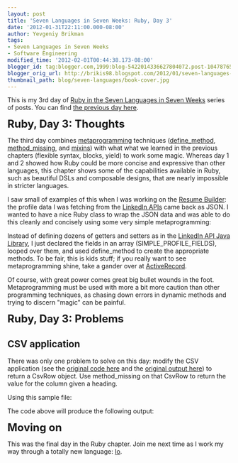```yaml
---
layout: post
title: 'Seven Languages in Seven Weeks: Ruby, Day 3'
date: '2012-01-31T22:11:00.000-08:00'
author: Yevgeniy Brikman
tags:
- Seven Languages in Seven Weeks
- Software Engineering
modified_time: '2012-02-01T00:44:38.173-08:00'
blogger_id: tag:blogger.com,1999:blog-5422014336627804072.post-1047876557696501596
blogger_orig_url: http://brikis98.blogspot.com/2012/01/seven-languages-in-seven-weeks-ruby-day_31.html
thumbnail_path: blog/seven-languages/book-cover.jpg
---
```


This is my 3rd day of [Ruby in the Seven Languages in Seven 
Weeks](http://brikis98.blogspot.com/search/label/Seven%20Languages%20in%20Seven%20Weeks) 
series of posts. You can find [the previous day 
here](http://brikis98.blogspot.com/2012/01/seven-languages-in-seven-weeks-ruby-day_29.html). 

<span style="font-size: x-large;">**Ruby, Day 3: Thoughts** 

The third day combines 
[metaprogramming](http://en.wikipedia.org/wiki/Metaprogramming) techniques 
([define_method](http://www.raulparolari.com/Ruby2/define_method), 
[method_missing](http://technicalpickles.com/posts/using-method_missing-and-respond_to-to-create-dynamic-methods/), 
and [mixins](http://ruby-doc.org/docs/ProgrammingRuby/html/tut_modules.html)) 
with what what we learned in the previous chapters (flexible syntax, blocks, 
yield) to work some magic. Whereas day 1 and 2 showed how Ruby could be more 
concise and expressive than other languages, this chapter shows some of the 
capabilities available in Ruby, such as beautiful DSLs and composable designs, 
that are nearly impossible in stricter languages. 

I saw small of examples of this when I was working on the [Resume 
Builder](http://resume.linkedinlabs.com/): the profile data I was fetching 
from the [LinkedIn APIs](http://developer.linkedin.com/) came back as JSON. I 
wanted to have a nice Ruby class to wrap the JSON data and was able to do this 
cleanly and concisely using some very simple metaprogramming: 


<script 
src="https://gist.github.com/1715263.js?file=LinkedInProfile.rb"></script> 
Instead of defining dozens of getters and setters as in the [LinkedIn API Java 
Library](http://code.google.com/p/linkedin-j/source/browse/trunk/linkedin-j/core/src/main/java/com/google/code/linkedinapi/schema/impl/PersonImpl.java), 
I just declared the fields in an array (SIMPLE_PROFILE_FIELDS), looped over 
them, and used define_method to create the appropriate methods. To be fair, 
this is kids stuff; if you really want to see metaprogramming shine, take a 
gander over at 
[ActiveRecord](http://guides.rubyonrails.org/active_record_querying.html). 

Of course, with great power comes great big bullet wounds in the foot. 
Metaprogramming must be used with more a bit more caution than other 
programming techniques, as chasing down errors in dynamic methods and trying 
to discern "magic" can be painful. 

<span style="font-size: x-large;">**Ruby, Day 3: Problems** 
<b> 
</b> 
## CSV application 

There was only one problem to solve on this day: modify the CSV application 
(see the [original code 
here](https://gist.github.com/1715263#file_csv_original.rb) and the [original 
output here](https://gist.github.com/1715263#file_csv_original_output.txt)) to 
return a CsvRow object. Use method_missing on that CsvRow to return the value 
for the column given a heading. 


<script src="https://gist.github.com/1715263.js?file=csv_new.rb"></script> 
Using this sample file: 

<script src="https://gist.github.com/1715263.js?file=rubycsv.csv"></script> 
The code above will produce the following output: 

<script 
src="https://gist.github.com/1715263.js?file=csv_new_output.txt"></script> 
<span style="font-size: x-large;">**Moving on** 

This was the final day in the Ruby chapter. Join me next time as I work my way 
through a totally new language: [Io](http://iolanguage.com/). 